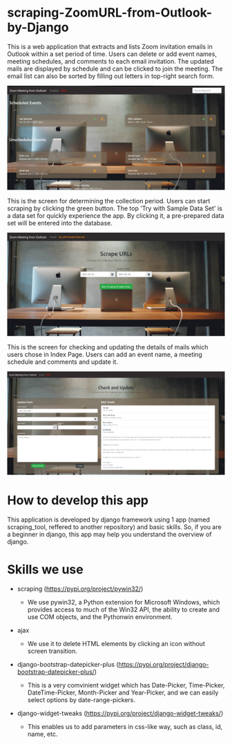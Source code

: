 # scraping-ZoomURL-from-Outlook-by-Django

This is a web application that extracts and lists Zoom invitation emails in Outlook within a set period of time. Users can delete or add event names, meeting schedules, and comments to each email invitation. The updated mails are displayed by schedule and can be clicked to join the meeting. The email list can also be sorted by filling out letters in top-right search form.

![Index Screen](images_for_README/index.png)


This is the screen for determining the collection period. Users can start scraping by clicking the green button.
The top 'Try with Sample Data Set' is a data set for quickly experience the app. By clicking it, a pre-prepared data set will be entered into the database.

![Scrape Screen](images_for_README/scrape.png)


This is the screen for checking and updating the details of mails which users chose in Index Page. Users can add an event name, a meeting schedule and comments and update it.

![Update Screen](images_for_README/update.png)


# How to develop this app

This application is developed by django framework using 1 app (named scraping_tool, reffered to another repository) and basic skills. So, if you are a beginner in django, this app may help you understand the overview of django.

# Skills we use

- scraping (https://pypi.org/project/pywin32/)
    - We use pywin32, a Python extension for Microsoft Windows, which provides access to much of the Win32 API, the ability to create and use COM objects, and the Pythonwin environment.
    
- ajax
    - We use it to delete HTML elements by clicking an icon without screen transition.
    
- django-bootstrap-datepicker-plus (https://pypi.org/project/django-bootstrap-datepicker-plus/)
    - This is a very comvinient widget which has Date-Picker, Time-Picker, DateTime-Picker, Month-Picker and Year-Picker, and we can easily select options by date-range-pickers.

- django-widget-tweaks (https://pypi.org/project/django-widget-tweaks/)
    - This enables us to add parameters in css-like way, such as class, id, name, etc.










